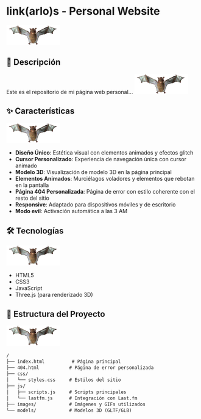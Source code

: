 # link(arlo)s - Personal Website

![Bat Animation](images/ANI3DbatHover.gif)

## 🦇 Descripción

Este es el repositorio de mi página web personal...
![Bat Animation](images/ANI3DbatHover.gif)
## ✨ Características
![Bat Animation](images/ANI3DbatHover.gif)
- **Diseño Único**: Estética visual con elementos animados y efectos glitch
- **Cursor Personalizado**: Experiencia de navegación única con cursor animado
- **Modelo 3D**: Visualización de modelo 3D en la página principal
- **Elementos Animados**: Murciélagos voladores y elementos que rebotan en la pantalla
- **Página 404 Personalizada**: Página de error con estilo coherente con el resto del sitio
- **Responsive**: Adaptado para dispositivos móviles y de escritorio
- **Modo evil**: Activación automática a las 3 AM

## 🛠️ Tecnologías
![Bat Animation](images/ANI3DbatHover.gif)
- HTML5
- CSS3
- JavaScript
- Three.js (para renderizado 3D)

## 📁 Estructura del Proyecto
![Bat Animation](images/ANI3DbatHover.gif)
```
/
├── index.html          # Página principal
├── 404.html           # Página de error personalizada
├── css/
│   └── styles.css     # Estilos del sitio
├── js/
│   ├── scripts.js     # Scripts principales
│   └── lastfm.js      # Integración con Last.fm
├── images/            # Imágenes y GIFs utilizados
└── models/            # Modelos 3D (GLTF/GLB)
```

